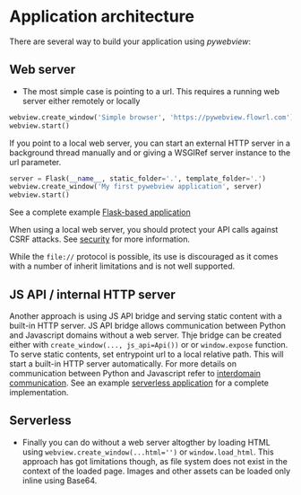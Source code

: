 # Application architecture

There are several way to build your application using _pywebview_:

## Web server

- The most simple case is pointing to a url. This requires a running web server either remotely or locally

``` python
webview.create_window('Simple browser', 'https://pywebview.flowrl.com')
webview.start()
```

If you point to a local web server, you can start an external HTTP server in a background thread  manually and or giving a WSGIRef server instance to the url parameter.

``` python
server = Flask(__name__, static_folder='.', template_folder='.')
webview.create_window('My first pywebview application', server)
webview.start()
```

See a complete example [Flask-based application](https://github.com/r0x0r/pywebview/tree/master/examples/flask_app)

When using a local web server, you should protect your API calls against CSRF attacks. See [security](/guide/security.html) for more information.

While the `file://` protocol is possible, its use is discouraged as it comes with a number of inherit limitations and is not well supported.

## JS API / internal HTTP server

Another approach is using JS API bridge and serving static content with a built-in HTTP server.  JS API bridge allows communication between Python and Javascript domains without a web server. Thje bridge can be created either with `create_window(..., js_api=Api())` or or `window.expose` function. To serve static contents, set entrypoint url to a local relative path. This will start a built-in HTTP server automatically. For more details on communication between Python and Javascript refer to [interdomain communication](/guide/interdomain.html). See an example [serverless application](https://github.com/r0x0r/pywebview/tree/master/examples/todos) for a complete implementation.



## Serverless

- Finally you can do without a web server altogther by loading HTML using `webview.create_window(...html='')` or `window.load_html`. This approach has got limitations though, as file system does not exist in the context of the loaded page. Images and other assets can be loaded only inline using Base64.

